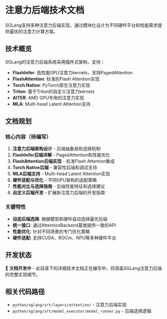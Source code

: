 # 注意力后端技术文档

SGLang支持多种注意力后端实现，通过模块化设计为不同硬件平台和性能需求提供最优的注意力计算方案。

## 技术概览

SGLang的注意力后端系统采用插件式架构，支持：
- **FlashInfer**: 高性能GPU注意力kernels，支持PagedAttention
- **FlashAttention**: 标准的Flash Attention实现
- **Torch Native**: PyTorch原生注意力实现
- **Triton**: 基于Triton的自定义注意力kernels  
- **AITER**: AMD GPU专用的注意力实现
- **MLA**: Multi-head Latent Attention支持

## 文档规划

### 核心内容（待编写）
1. **注意力后端架构设计** - 后端抽象层和选择机制
2. **FlashInfer后端详解** - PagedAttention和性能优化
3. **FlashAttention后端实现** - 标准Flash Attention集成
4. **Torch Native后端** - 兼容性后端和调试支持
5. **MLA后端支持** - Multi-head Latent Attention实现
6. **硬件适配与优化** - 不同GPU架构的适配策略
7. **性能对比与选择指南** - 后端性能特征和选择建议
8. **自定义后端开发** - 扩展新注意力后端的开发指南

### 关键特性
- **动态后端选择**: 根据模型和硬件自动选择最优后端
- **统一接口**: 通过AttentionBackend基类提供一致的API
- **性能优化**: 针对不同场景的专门优化策略
- **硬件适配**: 支持CUDA、ROCm、NPU等多种硬件平台

## 开发状态

🚧 **文档开发中** - 此目录下的详细技术文档正在编写中，将涵盖SGLang注意力后端的完整实现细节。

## 相关代码路径
- `python/sglang/srt/layers/attention/` - 注意力后端实现
- `python/sglang/srt/model_executor/model_runner.py` - 后端选择逻辑
